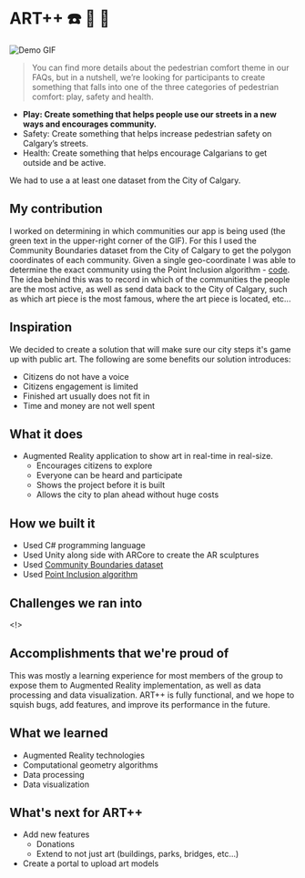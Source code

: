 # ART++ :phone: :movie_camera: :art:

![Demo GIF](https://github.com/00111000/City-of-Calgary-2018/blob/master/demo.gif)

> You can find more details about the pedestrian comfort theme in our FAQs, but in a nutshell, we’re looking for participants to create something that falls into one of the three categories of pedestrian comfort: play, safety and health.

- **Play: Create something that helps people use our streets in a new ways and encourages community.**
- Safety: Create something that helps increase pedestrian safety on Calgary’s streets.
- Health: Create something that helps encourage Calgarians to get outside and be active.

We had to use a at least one dataset from the City of Calgary.

## My contribution

I worked on determining in which communities our app is being used (the green text in the upper-right corner of the GIF). For this I used the Community Boundaries dataset from the City of Calgary to get the polygon coordinates of each community. Given a single geo-coordinate I was able to determine the exact community using the Point Inclusion algorithm - [code](https://github.com/00111000/City-of-Calgary-2018/blob/52ca1eacf524b655dbf27bed5421025bac90ea9e/AR%20Pedestrian/Assets/GoogleARCore/Examples/AugmentedImage/Scripts/Boundaries.cs). The idea behind this was to record in which of the communities the people are the most active, as well as send data back to the City of Calgary, such as which art piece is the most famous, where the art piece is located, etc...

## Inspiration

<!q>

We decided to create a solution that will make sure our city steps it's game up with public art. The following are some benefits our solution introduces:

- Citizens do not have a voice
- Citizens engagement is limited
- Finished art usually does not fit in
- Time and money are not well spent

## What it does

- Augmented Reality application to show art in real-time in real-size.
  - Encourages citizens to explore
  - Everyone can be heard and participate
  - Shows the project before it is built
  - Allows the city to plan ahead without huge costs

## How we built it

- Used C# programming language
- Used Unity along side with ARCore to create the AR sculptures
- Used [Community Boundaries dataset](https://data.calgary.ca/Base-Maps/Community-Boundaries/ab7m-fwn6)
- Used [Point Inclusion algorithm](https://www.geeksforgeeks.org/how-to-check-if-a-given-point-lies-inside-a-polygon/)

## Challenges we ran into

<!>

## Accomplishments that we're proud of

This was mostly a learning experience for most members of the group to expose them to Augmented Reality  implementation, as well as data processing and data visualization. ART++ is fully functional, and we hope to squish bugs, add features, and improve its performance in the future.

## What we learned

- Augmented Reality technologies
- Computational geometry algorithms
- Data processing
- Data visualization

## What's next for ART++
- Add new features
  - Donations
  - Extend to not just art (buildings, parks, bridges, etc...)
- Create a portal to upload art models
